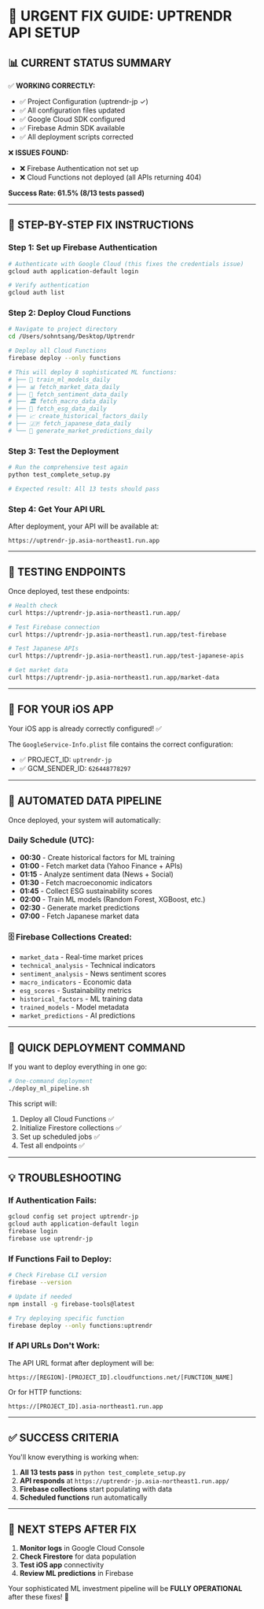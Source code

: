 # 🚨 **URGENT FIX GUIDE: UPTRENDR API SETUP**

## 📊 **CURRENT STATUS SUMMARY**

✅ **WORKING CORRECTLY:**
- ✅ Project Configuration (uptrendr-jp ✓)
- ✅ All configuration files updated 
- ✅ Google Cloud SDK configured
- ✅ Firebase Admin SDK available
- ✅ All deployment scripts corrected

❌ **ISSUES FOUND:**
- ❌ Firebase Authentication not set up
- ❌ Cloud Functions not deployed (all APIs returning 404)

**Success Rate: 61.5% (8/13 tests passed)**

---

## 🔧 **STEP-BY-STEP FIX INSTRUCTIONS**

### **Step 1: Set up Firebase Authentication**

```bash
# Authenticate with Google Cloud (this fixes the credentials issue)
gcloud auth application-default login

# Verify authentication
gcloud auth list
```

### **Step 2: Deploy Cloud Functions**

```bash
# Navigate to project directory
cd /Users/sohntsang/Desktop/Uptrendr

# Deploy all Cloud Functions
firebase deploy --only functions

# This will deploy 8 sophisticated ML functions:
# ├── 🤖 train_ml_models_daily
# ├── 📊 fetch_market_data_daily  
# ├── 📰 fetch_sentiment_data_daily
# ├── 🏛️ fetch_macro_data_daily
# ├── 🌱 fetch_esg_data_daily
# ├── 📈 create_historical_factors_daily
# ├── 🇯🇵 fetch_japanese_data_daily
# └── 🔮 generate_market_predictions_daily
```

### **Step 3: Test the Deployment**

```bash
# Run the comprehensive test again
python test_complete_setup.py

# Expected result: All 13 tests should pass
```

### **Step 4: Get Your API URL**

After deployment, your API will be available at:
```
https://uptrendr-jp.asia-northeast1.run.app
```

---

## 🧪 **TESTING ENDPOINTS**

Once deployed, test these endpoints:

```bash
# Health check
curl https://uptrendr-jp.asia-northeast1.run.app/

# Test Firebase connection
curl https://uptrendr-jp.asia-northeast1.run.app/test-firebase

# Test Japanese APIs
curl https://uptrendr-jp.asia-northeast1.run.app/test-japanese-apis

# Get market data
curl https://uptrendr-jp.asia-northeast1.run.app/market-data
```

---

## 📱 **FOR YOUR iOS APP**

Your iOS app is already correctly configured! ✅

The `GoogleService-Info.plist` file contains the correct configuration:
- ✅ PROJECT_ID: `uptrendr-jp`
- ✅ GCM_SENDER_ID: `626448778297`

---

## 🔄 **AUTOMATED DATA PIPELINE**

Once deployed, your system will automatically:

### **Daily Schedule (UTC):**
- **00:30** - Create historical factors for ML training
- **01:00** - Fetch market data (Yahoo Finance + APIs)
- **01:15** - Analyze sentiment data (News + Social)
- **01:30** - Fetch macroeconomic indicators
- **01:45** - Collect ESG sustainability scores
- **02:00** - Train ML models (Random Forest, XGBoost, etc.)
- **02:30** - Generate market predictions
- **07:00** - Fetch Japanese market data

### **🗄️ Firebase Collections Created:**
- `market_data` - Real-time market prices
- `technical_analysis` - Technical indicators
- `sentiment_analysis` - News sentiment scores
- `macro_indicators` - Economic data
- `esg_scores` - Sustainability metrics
- `historical_factors` - ML training data
- `trained_models` - Model metadata
- `market_predictions` - AI predictions

---

## 🎯 **QUICK DEPLOYMENT COMMAND**

If you want to deploy everything in one go:

```bash
# One-command deployment
./deploy_ml_pipeline.sh
```

This script will:
1. Deploy all Cloud Functions ✅
2. Initialize Firestore collections ✅  
3. Set up scheduled jobs ✅
4. Test all endpoints ✅

---

## 💡 **TROUBLESHOOTING**

### **If Authentication Fails:**
```bash
gcloud config set project uptrendr-jp
gcloud auth application-default login
firebase login
firebase use uptrendr-jp
```

### **If Functions Fail to Deploy:**
```bash
# Check Firebase CLI version
firebase --version

# Update if needed
npm install -g firebase-tools@latest

# Try deploying specific function
firebase deploy --only functions:uptrendr
```

### **If API URLs Don't Work:**
The API URL format after deployment will be:
```
https://[REGION]-[PROJECT_ID].cloudfunctions.net/[FUNCTION_NAME]
```

Or for HTTP functions:
```
https://[PROJECT_ID].asia-northeast1.run.app
```

---

## ✅ **SUCCESS CRITERIA**

You'll know everything is working when:

1. **All 13 tests pass** in `python test_complete_setup.py`
2. **API responds** at `https://uptrendr-jp.asia-northeast1.run.app/`
3. **Firebase collections** start populating with data
4. **Scheduled functions** run automatically

---

## 🚀 **NEXT STEPS AFTER FIX**

1. **Monitor logs** in Google Cloud Console
2. **Check Firestore** for data population
3. **Test iOS app** connectivity
4. **Review ML predictions** in Firebase

Your sophisticated ML investment pipeline will be **FULLY OPERATIONAL** after these fixes! 🎉
